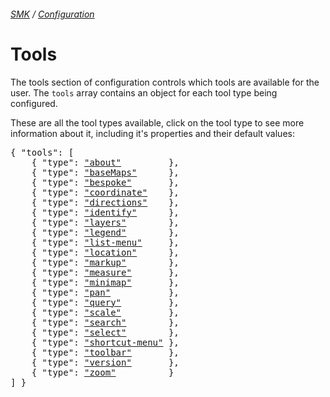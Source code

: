 ###### [SMK](../..) / [Configuration](..)

# Tools

The tools section of configuration controls which tools are available for the user.
The `tools` array contains an object for each tool type being configured.

These are all the tool types available, click on the tool type to see more information about it, including it's properties and their default values:

<pre>
{ "tools": [
    { "type": <a href="about"         >"about"</a>         },
    { "type": <a href="basemaps"      >"baseMaps"</a>      },
    { "type": <a href="bespoke"       >"bespoke"</a>       },
    { "type": <a href="coordinate"    >"coordinate"</a>    },
    { "type": <a href="directions"    >"directions"</a>    },
    { "type": <a href="identify"      >"identify"</a>      },
    { "type": <a href="layers"        >"layers"</a>        },
    { "type": <a href="legend"        >"legend"</a>        },
    { "type": <a href="list-menu"     >"list-menu"</a>     },
    { "type": <a href="location"      >"location"</a>      },
    { "type": <a href="markup"        >"markup"</a>        },
    { "type": <a href="measure"       >"measure"</a>       },
    { "type": <a href="minimap"       >"minimap"</a>       },
    { "type": <a href="pan"           >"pan"</a>           },
    { "type": <a href="query"         >"query"</a>         },
    { "type": <a href="scale"         >"scale"</a>         },
    { "type": <a href="search"        >"search"</a>        },
    { "type": <a href="select"        >"select"</a>        },
    { "type": <a href="shortcut-menu" >"shortcut-menu"</a> },
    { "type": <a href="toolbar"       >"toolbar"</a>       },
    { "type": <a href="version"       >"version"</a>       },
    { "type": <a href="zoom"          >"zoom"</a>          }
] }
</pre>
